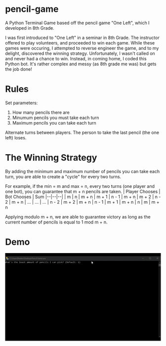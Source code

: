 
# pencil-game
A Python Terminal Game based off the pencil game "One Left", which I developed in 8th Grade.

I was first introduced to "One Left" in a seminar in 8th Grade. The instructor offered to play volunteers, and proceeded to win each game. While these games were occuring, I attempted to reverse engineer the game, and to my delight, discovered the winning strategy. Unfortunately, I wasn't called on and never had a chance to win. Instead, in coming home, I coded this Python bot. It's rather complex and messy (as 8th grade me was) but gets the job done!

# Rules

Set parameters:
1. How many pencils there are
2. Minumum pencils you must take each turn
3. Maximum pencils you can take each turn

Alternate turns between players. The person to take the last pencil (the one left) loses.

# The Winning Strategy

By adding the minimum and maximum number of pencils you can take each turn, you are able to create a "cycle" for every two turns.

For example, if the min = m and max = n, every two turns (one player and one bot), you can guarantee that m + n pencils are taken.
| Player Chooses | Bot Chooses | Sum 
|--|--|--|
| m | n | m + n
| m + 1 | n - 1 | m + n
| m + 2 | n - 2 | m + n
| ... | ... | ...
| n - 2 | m + 2 | m + n
| n - 1 | m + 1 | m + n
| n | m | m + n

Applying modulo m + n, we are able to guarantee victory as long as the current number of pencils is equal to 1 mod m + n.

# Demo

![Demo GIF](https://github.com/bmw02002turbo/pencil-game/blob/master/Pencil%20Game.gif)

